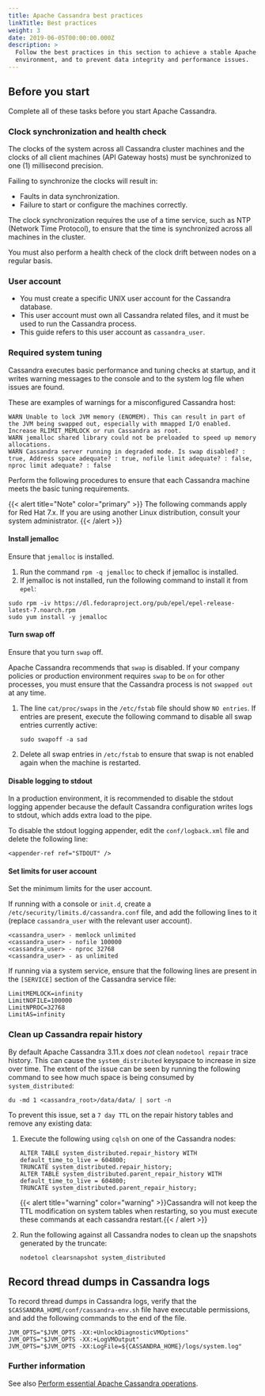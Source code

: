 ```yaml
---
title: Apache Cassandra best practices
linkTitle: Best practices
weight: 3
date: 2019-06-05T00:00:00.000Z
description: >
  Follow the best practices in this section to achieve a stable Apache Cassandra
  environment, and to prevent data integrity and performance issues.
---
```

## Before you start

Complete all of these tasks before you start Apache Cassandra.

### Clock synchronization and health check

The clocks of the system across all Cassandra cluster machines and the clocks of all client machines (API Gateway hosts) must be synchronized to one (1) millisecond precision.

Failing to synchronize the clocks will result in:

* Faults in data synchronization.
* Failure to start or configure the machines correctly.

The clock synchronization requires the use of a time service, such as NTP (Network Time Protocol), to ensure that the time is synchronized across all machines in the cluster.

You must also perform a health check of the clock drift between nodes on a regular basis.

### User account

* You must create a specific UNIX user account for the Cassandra database.
* This user account must own all Cassandra related files, and it must be used to run the Cassandra process.
* This guide refers to this user account as `cassandra_user`.

### Required system tuning

Cassandra executes basic performance and tuning checks at startup, and it writes warning messages to the console and to the system log file when issues are found.

These are examples of warnings for a misconfigured Cassandra host:

```
WARN Unable to lock JVM memory (ENOMEM). This can result in part of the JVM being swapped out, especially with mmapped I/O enabled. Increase RLIMIT_MEMLOCK or run Cassandra as root.
WARN jemalloc shared library could not be preloaded to speed up memory allocations.
WARN Cassandra server running in degraded mode. Is swap disabled? : true, Address space adequate? : true, nofile limit adequate? : false, nproc limit adequate? : false
```

Perform the following procedures to ensure that each Cassandra machine meets the basic tuning requirements.

{{< alert title="Note" color="primary" >}}
The following commands apply for Red Hat 7.x. If you are using another Linux distribution, consult your system administrator.
{{< /alert >}}

#### Install jemalloc

Ensure that `jemalloc` is installed.

1. Run the command `rpm -q jemalloc` to check if jemalloc is installed.
2. If jemalloc is not installed, run the following command to install it from `epel`:

```
sudo rpm -iv https://dl.fedoraproject.org/pub/epel/epel-release-latest-7.noarch.rpm
sudo yum install -y jemalloc
```

#### Turn swap off

Ensure that you turn `swap` off.

Apache Cassandra recommends that `swap` is disabled. If your company policies or production environment requires `swap` to be `on` for other processes, you must ensure that the Cassandra process is not `swapped out` at any time.

1. The line `cat/proc/swaps` in the `/etc/fstab` file should show `NO entries`. If entries are present, execute the following command to disable all swap entries currently active:

   ```
   sudo swapoff -a sad
   ```
2. Delete all swap entries in `/etc/fstab` to ensure that swap is not enabled again when the machine is restarted.

#### Disable logging to stdout

In a production environment, it is recommended to disable the stdout logging appender because the default Cassandra configuration writes logs to stdout, which adds extra load to the pipe.

To disable the stdout logging appender, edit the `conf/logback.xml` file and delete the following line:

```
<appender-ref ref="STDOUT" />
```

#### Set limits for user account

Set the minimum limits for the user account.

If running with a console or `init.d`, create a `/etc/security/limits.d/cassandra.conf` file, and add the following lines to it (replace `cassandra_user` with the relevant user account).

```
<cassandra_user> - memlock unlimited
<cassandra_user> - nofile 100000
<cassandra_user> - nproc 32768
<cassandra_user> - as unlimited
```

If running via a system service, ensure that the following lines are present in the `[SERVICE]` section of the Cassandra service file:

```
LimitMEMLOCK=infinity
LimitNOFILE=100000
LimitNPROC=32768
LimitAS=infinity
```

### Clean up Cassandra repair history

By default Apache Cassandra 3.11.x does *not* clean `nodetool repair` trace history. This can cause the `system_distributed` keyspace to increase in size over time. The extent of the issue can be seen by running the following command to see how much space is being consumed by `system_distributed`:

```
du -md 1 <cassandra_root>/data/data/ | sort -n
```

To prevent this issue, set a `7 day TTL` on the repair history tables and remove any existing data:

1. Execute the following using `cqlsh` on one of the Cassandra nodes:

   ```
   ALTER TABLE system_distributed.repair_history WITH default_time_to_live = 604800;
   TRUNCATE system_distributed.repair_history;
   ALTER TABLE system_distributed.parent_repair_history WITH default_time_to_live = 604800;
   TRUNCATE system_distributed.parent_repair_history;
   ```

   {{< alert title="warning" color="warning" >}}Cassandra will not keep the TTL modification on system tables when restarting, so you must execute these commands at each cassandra restart.{{< / alert >}}
2. Run the following against all Cassandra nodes to clean up the snapshots generated by the truncate:

   ```
   nodetool clearsnapshot system_distributed
   ```

## Record thread dumps in Cassandra logs

To record thread dumps in Cassandra logs, verify that the `$CASSANDRA_HOME/conf/cassandra-env.sh` file have executable permissions, and add the following commands to the end of the file.

```
JVM_OPTS="$JVM_OPTS -XX:+UnlockDiagnosticVMOptions"
JVM_OPTS="$JVM_OPTS -XX:+LogVMOutput"
JVM_OPTS="$JVM_OPTS -XX:LogFile=${CASSANDRA_HOME}/logs/system.log"
```

### Further information

See also [Perform essential Apache Cassandra operations](/docs/cass_admin/cassandra_ops/).
